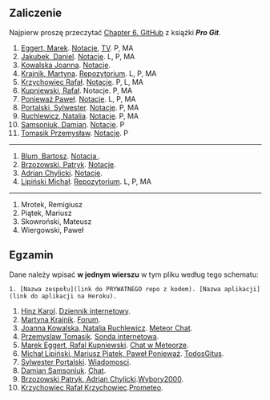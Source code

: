 ## Zaliczenie

Najpierw proszę przeczytać [Chapter 6. GitHub](http://git-scm.com/book/en/v2)
z książki ***Pro Git***.

<!--
Dane należy wpisać **w jednym wierszu** w tym pliku według tego schematu:

```console
1. [Nazwisko Imię](link do strony na GitHub). [Notacje](link do repo z kodem).
```
-->

1. [Eggert, Marek](http://marek4f.github.io/). [Notacje](https://github.com/Marek4f/techniki), [TV](http://marek4f.github.io/tv.html). P, MA
1. [Jakubek, Daniel](http://kassszub.github.io/). [Notacje](https://github.com/kassszub/ti-md-ascii-web). L, P, MA
1. [Kowalska Joanna](http://jkowalska.github.io). [Notacje](https://github.com/jkowalska/LabTI).
1. [Krajnik, Martyna](http://mkrajnik.github.io/). [Repozytorium](https://github.com/mkrajnik/Techniki-Internetowe). L, P, MA
1. [Krzychowiec Rafał](http://stringhead.github.io/index.html). [Notacje](https://github.com/StringHead/Techniki-internetowe/blob/master/README.md). P, L, MA
1. [Kupniewski, Rafał](http://rkupniewski.github.io/). Notacje. P, MA
1. [Ponieważ Paweł](http://pponiewaz.github.io). [Notacje](https://github.com/pponiewaz/TI). L, P, MA
1. [Portalski, Sylwester](http://sportalski.github.io). [Notacje](http://github.com/sportalski/techniki-lab). P, MA
1. [Ruchlewicz, Natalia](http://nruchlewicz.github.io/). [Notacje](https://github.com/nruchlewicz/Techniki-lab). P, MA
1. [Samsoniuk, Damian](http://dsamsoniuk.github.io). [Notacje](github.com/dsamsoniuk/laboratoria). P
1. [Tomasik Przemysław](http://ptomasik1.github.io/). [Notacje](https://github.com/ptomasik1/Zaliczenie-TI-2015). P

----

1. [Blum, Bartosz](http://BlumBartosz.github.io). [Notacja ](https://github.com/BlumBartosz/TI).
1. [Brzozowski, Patryk](http://pbrzozowski.github.io/). [Notacje](https://github.com/pbrzozowski/lab06).
1. [Adrian Chylicki](http://aadrianch.github.io/). [Notacje](https://github.com/aadrianch/TI).
1. [Lipiński Michał](http://mlipinski2.github.io/). [Repozytorium](https://github.com/mlipinski2/TI). L, P, MA

----

1. Mrotek, Remigiusz
1. Piątek, Mariusz
1. Skowroński, Mateusz
1. Wiergowski, Paweł


## Egzamin

Dane należy wpisać **w jednym wierszu** w tym pliku według tego schematu:

```console
1. [Nazwa zespołu](link do PRYWATNEGO repo z kodem). [Nazwa aplikacji](link do aplikacji na Heroku).
```

1. [Hinz Karol](https://github.com/khinz/przedmioty_UG). [Dziennik internetowy](http://dziennik_internetowy.meteor.com).
1. [Martyna Krajnik](https://github.com/mkrajnik/Techniki-Internetowe/tree/master/techniki2). [Forum](http://mkrajnik.meteor.com).
1. [Joanna Kowalska, Natalia Ruchlewicz](https://bitbucket.org/projekt_inf/meteor-chat). [Meteor Chat](http://meteor-chat.meteor.com).
1. [Przemyslaw Tomasik](https://github.com/ptomasik1/Glosuj). [Sonda internetowa](http://ptomasik.meteor.com/).
1. [Marek Eggert, Rafal Kupniewski](https://bitbucket.org/Marek4f/bestchat). [Chat w Meteorze](http://bestchat.meteor.com).
1. [Michał Lipiński, Mariusz Piątek, Paweł Ponieważ](https://github.com/mrpiatek/todos). [TodosGitus](http://todosgitus.meteor.com).
1. [Sylwester Portalski](https://bitbucket.org/sportalski/projekt/). [Wiadomosci](http://wiadomosciczat.meteor.com/).
1. [Damian Samsoniuk](https://github.com/dsamsoniuk/egzamin). [Chat](http://chat_1.meteor.com).
1. [Brzozowski Patryk, Adrian Chylicki](https://github.com/achylicki/meteor).[Wybory2000](http://wybory2000.meteor.com/).
1. [Krzychowiec Rafał Krzychowiec](https://github.com/StringHead/Prometeo).[Prometeo](http://prometeo.meteor.com/).
